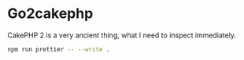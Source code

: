 # Go2cakephp

CakePHP 2 is a very ancient thing, what I need to inspect immediately.

```sh
npm run prettier -- --write .
```
